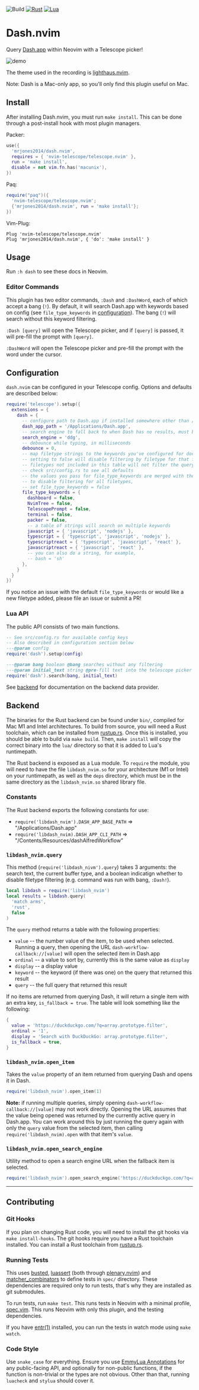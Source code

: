 <!-- panvimdoc-ignore-start -->

![Build](https://github.com/mrjones2014/dash.nvim/actions/workflows/lint-check-test.yml/badge.svg) [![Rust](https://img.shields.io/badge/Made%20With-Rust-red)](https://www.rust-lang.org) [![Lua](https://img.shields.io/badge/Made%20With-Lua-blue)](https://www.lua.org)

<!-- panvimdoc-ignore-end -->

# Dash.nvim

Query [Dash.app](https://kapeli.com/dash) within Neovim with a Telescope picker!

<!-- panvimdoc-ignore-start -->

![demo](./images/demo.gif)

The theme used in the recording is [lighthaus.nvim](https://github.com/mrjones2014/lighthaus.nvim).

<!-- panvimdoc-ignore-end -->

Note: Dash is a Mac-only app, so you'll only find this plugin useful on Mac.

## Install

After installing Dash.nvim, you must run `make install`. This can be done through a post-install hook with most plugin managers.

Packer:

```lua
use({
  'mrjones2014/dash.nvim',
  requires = { 'nvim-telescope/telescope.nvim' },
  run = 'make install',
  disable = not vim.fn.has('macunix'),
})
```

Paq:

```lua
require("paq")({
  'nvim-telescope/telescope.nvim';
  {'mrjones2014/dash.nvim', run = 'make install'};
})
```

Vim-Plug:

```VimL
Plug 'nvim-telescope/telescope.nvim'
Plug 'mrjones2014/dash.nvim', { 'do': 'make install' }
```

## Usage

<!-- panvimdoc-ignore-start -->

Run `:h dash` to see these docs in Neovim.

<!-- panvimdoc-ignore-end -->

### Editor Commands

This plugin has two editor commands, `:Dash` and `:DashWord`, each of which accept a bang (`!`). By default, it will
search Dash.app with keywords based on config (see `file_type_keywords` in [configuration](#configuration)). The bang (`!`)
will search without this keyword filtering.

`:Dash [query]` will open the Telescope picker, and if `[query]` is passed, it will pre-fill the prompt with `[query]`.

`:DashWord` will open the Telescope picker and pre-fill the prompt with the word under the cursor.

## Configuration

`dash.nvim` can be configured in your Telescope config. Options and defaults are described below:

```lua
require('telescope').setup({
  extensions = {
    dash = {
      -- configure path to Dash.app if installed somewhere other than /Applications/Dash.app
      dash_app_path = '/Applications/Dash.app',
      -- search engine to fall back to when Dash has no results, must be one of: 'ddg', 'duckduckgo', 'startpage', 'google'
      search_engine = 'ddg',
      -- debounce while typing, in milliseconds
      debounce = 0,
      -- map filetype strings to the keywords you've configured for docsets in Dash
      -- setting to false will disable filtering by filetype for that filetype
      -- filetypes not included in this table will not filter the query by filetype
      -- check src/config.rs to see all defaults
      -- the values you pass for file_type_keywords are merged with the defaults
      -- to disable filtering for all filetypes,
      -- set file_type_keywords = false
      file_type_keywords = {
        dashboard = false,
        NvimTree = false,
        TelescopePrompt = false,
        terminal = false,
        packer = false,
        -- a table of strings will search on multiple keywords
        javascript = { 'javascript', 'nodejs' },
        typescript = { 'typescript', 'javascript', 'nodejs' },
        typescriptreact = { 'typescript', 'javascript', 'react' },
        javascriptreact = { 'javascript', 'react' },
        -- you can also do a string, for example,
        -- bash = 'sh'
      },
    }
  }
})
```

If you notice an issue with the default `file_type_keywords` or would like a new filetype added, please file an issue or submit a PR!

### Lua API

The public API consists of two main functions.

```lua
-- See src/config.rs for available config keys
-- Also described in configuration section below
---@param config
require('dash').setup(config)
```

```lua
---@param bang boolean @bang searches without any filtering
---@param initial_text string @pre-fill text into the telescope picker
require('dash').search(bang, initial_text)
```

See [backend](#Backend) for documentation on the backend data provider.

## Backend

The binaries for the Rust backend can be found under `bin/`, compiled for Mac M1 and Intel architectures.
To build from source, you will need a Rust toolchain, which can be installed from [rustup.rs](https://rustup.rs).
Once this is installed, you should be able to build via `make build`. Then, `make install` will copy the correct
binary into the `lua/` directory so that it is added to Lua's runtimepath.

The Rust backend is exposed as a Lua module. To `require` the module, you will need to have the file `libdash_nvim.so` for your architecture (M1 or Intel)
on your runtimepath, as well as the `deps` directory, which must be in the same directory as the `libdash_nvim.so` shared library file.

### Constants

The Rust backend exports the following constants for use:

- `require('libdash_nvim').DASH_APP_BASE_PATH` => "/Applications/Dash.app"
- `require('libdash_nvim).DASH_APP_CLI_PATH` => "/Contents/Resources/dashAlfredWorkflow"

### `libdash_nvim.query`

This method (`require('libdash_nivm').query`) takes 3 arguments: the search text, the current buffer type,
and a boolean indicatign whether to disable filetype filtering (e.g. command was run with bang, `:Dash!`).

```lua
local libdash = require('libdash_nvim')
local results = libdash.query(
  'match arms',
  'rust',
  false
)
```

The `query` method returns a table with the following properties:

- `value` -- the number value of the item, to be used when selected. Running a query, then opening the URL `dash-workflow-callback://[value]` will open the selected item in Dash.app
- `ordinal` -- a value to sort by, currently this is the same value as `display`
- `display` -- a display value
- `keyword` -- the keyword (if there was one) on the query that returned this result
- `query` -- the full query that returned this result

If no items are returned from querying Dash, it will return a single item with an extra key, `is_fallback = true`. The table will look something like the following:

```lua
{
  value = 'https://duckduckgo.com/?q=array.prototype.filter',
  ordinal = '1',
  display = 'Search with DuckDuckGo: array.prototype.filter',
  is_fallback = true,
}
```


### `libdash_nvim.open_item`

Takes the `value` property of an item returned from querying Dash and opens it in Dash.

```lua
require('libdash_nvim').open_item(1)
```

**Note:** if running multiple queries, simply opening `dash-workflow-callback://[value]` may not work directly. Opening the URL assumes that
the value being opened was returned by the currently active query in Dash.app. You can work around this by just running the query again with
only the `query` value from the selected item, then calling `require('libdash_nvim).open` with that item's `value`.

### `libdash_nvim.open_search_engine`

Utility method to open a search engine URL when the fallback item is selected.

```lua
require('libdash_nvim').open_search_engine('https://duckduckgo.com/?q=array.prototype.filter')
```

---

## Contributing

### Git Hooks

If you plan on changing Rust code, you will need to install the git hooks via `make install-hooks`.
The git hooks require you have a Rust toolchain installed. You can install a Rust toolchain from
[rustup.rs](https://rustup.rs).

### Running Tests

This uses [busted](https://github.com/Olivine-Labs/busted), [luassert](https://github.com/Olivine-Labs/luassert) (both through
[plenary.nvim](https://github.com/nvim-lua/plenary.nvim)) and [matcher_combinators](https://github.com/m00qek/matcher_combinators.lua) to
define tests in `spec/` directory. These dependencies are required only to run
tests, that's why they are installed as git submodules.

To run tests, run `make test`. This runs tests in Neovim with a minimal profile,
[spec.vim](./spec/spec.vim). This runs Neovim with only this plugin, and the testing dependencies.

If you have [entr(1)](https://eradman.com/entrproject/) installed, you can run the tests in watch mode
using `make watch`.

### Code Style

Use `snake_case` for everything. Ensure you use [EmmyLua Annotations](https://github.com/sumneko/lua-language-server/wiki/EmmyLua%2DAnnotations)
for any public-facing API, and optionally for non-public functions, if the function is non-trivial or the types are not obvious.
Other than that, running `luacheck` and `stylua` should cover it.
